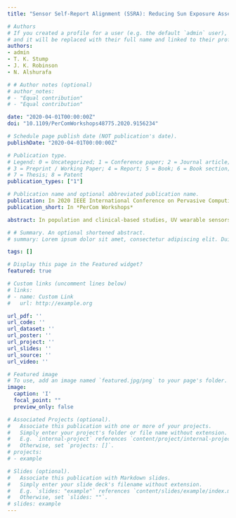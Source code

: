 ```yaml
---
title: "Sensor Self-Report Alignment (SSRA): Reducing Sun Exposure Assessment Error"

# Authors
# If you created a profile for a user (e.g. the default `admin` user), write the username (folder name) here 
# and it will be replaced with their full name and linked to their profile.
authors:
- admin
- T. K. Stump 
- J. K. Robinson
- N. Alshurafa

# # Author notes (optional)
# author_notes:
# - "Equal contribution"
# - "Equal contribution"

date: "2020-04-01T00:00:00Z"
doi: "10.1109/PerComWorkshops48775.2020.9156234"

# Schedule page publish date (NOT publication's date).
publishDate: "2020-04-01T00:00:00Z"

# Publication type.
# Legend: 0 = Uncategorized; 1 = Conference paper; 2 = Journal article;
# 3 = Preprint / Working Paper; 4 = Report; 5 = Book; 6 = Book section;
# 7 = Thesis; 8 = Patent
publication_types: ["1"]

# Publication name and optional abbreviated publication name.
publication: In 2020 IEEE International Conference on Pervasive Computing and Communications Workshops
publication_short: In *PerCom Workshops*

abstract: In population and clinical-based studies, UV wearable sensors are increasingly being used to estimate UV exposure and time spent in physical activity outdoors, which is critical for understanding people's sun exposure behavior. This is particularly important in young adults at risk of developing melanoma as well as melanoma survivors, who want to continue engaging in outdoor activities which are a normal source of recreational physical activity. While wearable sensors provide objective and timely measures in free-living populations, self-report data are needed to provide important contextual information (e.g. sunscreen applied, clothing to protect from the sun) that improve our understanding of health behaviors. However, lack of proper time alignment between sensor and self-report data hinders analyses incorporating these data streams. We formulate this problem of alignment as a network flow graph and propose a Sensor Self-Report Alignment (SSRA) framework to fuse and align data from a chest-worn UV sensor, a hip-worn physical activity sensor, and a self-report. We performed a study on 40 participants (20 melanoma survivors, 20 young adults, who were first-degree relatives of melanoma survivors) who wore a chest-worn UV sensor and a hip-worn physical activity sensor for 7 consecutive summer days (total of 254 days assessed) and provided end-of-day self-reports of sun protection. The proposed SSRA framework provides a new approach to aligning sensor and self-report data, which results in significant changes in measures of time outdoors, as assessed by UV or physical activity sensors. This paper highlights the importance of using wearable sensors and alignment to self-report to reduce sun exposure assessment error, while laying the groundwork for integrating such a framework into population-based studies.

# # Summary. An optional shortened abstract.
# summary: Lorem ipsum dolor sit amet, consectetur adipiscing elit. Duis posuere tellus ac convallis placerat. Proin tincidunt magna sed ex sollicitudin condimentum.

tags: []

# Display this page in the Featured widget?
featured: true

# Custom links (uncomment lines below)
# links:
# - name: Custom Link
#   url: http://example.org

url_pdf: ''
url_code: ''
url_dataset: ''
url_poster: ''
url_project: ''
url_slides: ''
url_source: ''
url_video: ''

# Featured image
# To use, add an image named `featured.jpg/png` to your page's folder. 
image:
  caption: 'I'
  focal_point: ""
  preview_only: false

# Associated Projects (optional).
#   Associate this publication with one or more of your projects.
#   Simply enter your project's folder or file name without extension.
#   E.g. `internal-project` references `content/project/internal-project/index.md`.
#   Otherwise, set `projects: []`.
# projects:
# - example

# Slides (optional).
#   Associate this publication with Markdown slides.
#   Simply enter your slide deck's filename without extension.
#   E.g. `slides: "example"` references `content/slides/example/index.md`.
#   Otherwise, set `slides: ""`.
# slides: example
---
```


<!-- {{% callout note %}}
Click the *Cite* button above to demo the feature to enable visitors to import publication metadata into their reference management software.
{{% /callout %}}

{{% callout note %}}
Create your slides in Markdown - click the *Slides* button to check out the example.
{{% /callout %}} -->

<!-- Supplementary notes can be added here, including [code, math, and images](https://wowchemy.com/docs/writing-markdown-latex/). -->
